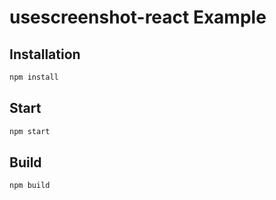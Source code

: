# usescreenshot-react Example

## Installation

```bash
npm install
```

## Start

```bash
npm start
```

## Build

```bash
npm build
```
